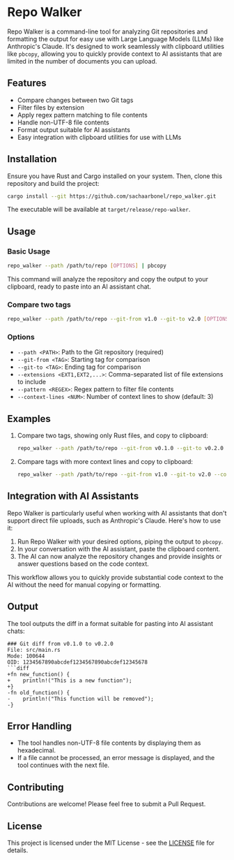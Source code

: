 # Repo Walker

Repo Walker is a command-line tool for analyzing Git repositories and formatting the output for easy use with Large Language Models (LLMs) like Anthropic's Claude. It's designed to work seamlessly with clipboard utilities like `pbcopy`, allowing you to quickly provide context to AI assistants that are limited in the number of documents you can upload.

## Features

- Compare changes between two Git tags
- Filter files by extension
- Apply regex pattern matching to file contents
- Handle non-UTF-8 file contents
- Format output suitable for AI assistants
- Easy integration with clipboard utilities for use with LLMs

## Installation

Ensure you have Rust and Cargo installed on your system. Then, clone this repository and build the project:

```bash
cargo install --git https://github.com/sachaarbonel/repo_walker.git
```

The executable will be available at `target/release/repo-walker`.

## Usage

### Basic Usage

```bash
repo_walker --path /path/to/repo [OPTIONS] | pbcopy
```

This command will analyze the repository and copy the output to your clipboard, ready to paste into an AI assistant chat.

### Compare two tags

```bash
repo_walker --path /path/to/repo --git-from v1.0 --git-to v2.0 [OPTIONS] | pbcopy
```

### Options

- `--path <PATH>`: Path to the Git repository (required)
- `--git-from <TAG>`: Starting tag for comparison
- `--git-to <TAG>`: Ending tag for comparison
- `--extensions <EXT1,EXT2,...>`: Comma-separated list of file extensions to include
- `--pattern <REGEX>`: Regex pattern to filter file contents
- `--context-lines <NUM>`: Number of context lines to show (default: 3)

## Examples

1. Compare two tags, showing only Rust files, and copy to clipboard:
   ```bash
   repo_walker --path /path/to/repo --git-from v0.1.0 --git-to v0.2.0 --extensions rs | pbcopy
   ```

2. Compare tags with more context lines and copy to clipboard:
   ```bash
   repo_walker --path /path/to/repo --git-from v1.0 --git-to v2.0 --context-lines 5 | pbcopy
   ```

## Integration with AI Assistants

Repo Walker is particularly useful when working with AI assistants that don't support direct file uploads, such as Anthropic's Claude. Here's how to use it:

1. Run Repo Walker with your desired options, piping the output to `pbcopy`.
2. In your conversation with the AI assistant, paste the clipboard content.
3. The AI can now analyze the repository changes and provide insights or answer questions based on the code context.

This workflow allows you to quickly provide substantial code context to the AI without the need for manual copying or formatting.

## Output

The tool outputs the diff in a format suitable for pasting into AI assistant chats:

```
### Git diff from v0.1.0 to v0.2.0
File: src/main.rs
Mode: 100644
OID: 1234567890abcdef1234567890abcdef12345678
```diff
+fn new_function() {
+    println!("This is a new function");
+}
-fn old_function() {
-    println!("This function will be removed");
-}
```

## Error Handling

- The tool handles non-UTF-8 file contents by displaying them as hexadecimal.
- If a file cannot be processed, an error message is displayed, and the tool continues with the next file.

## Contributing

Contributions are welcome! Please feel free to submit a Pull Request.

## License

This project is licensed under the MIT License - see the [LICENSE](LICENSE) file for details.
